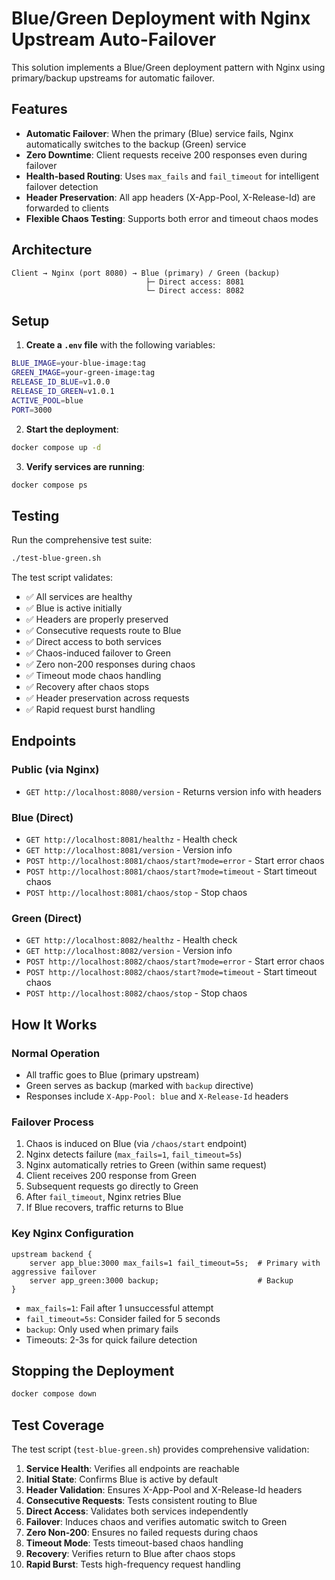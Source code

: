 # Blue/Green Deployment with Nginx Upstream Auto-Failover

This solution implements a Blue/Green deployment pattern with Nginx using primary/backup upstreams for automatic failover.

## Features

- **Automatic Failover**: When the primary (Blue) service fails, Nginx automatically switches to the backup (Green) service
- **Zero Downtime**: Client requests receive 200 responses even during failover
- **Health-based Routing**: Uses `max_fails` and `fail_timeout` for intelligent failover detection
- **Header Preservation**: All app headers (X-App-Pool, X-Release-Id) are forwarded to clients
- **Flexible Chaos Testing**: Supports both error and timeout chaos modes

## Architecture

```
Client → Nginx (port 8080) → Blue (primary) / Green (backup)
                              ├─ Direct access: 8081
                              └─ Direct access: 8082
```

## Setup

1. **Create a `.env` file** with the following variables:

```bash
BLUE_IMAGE=your-blue-image:tag
GREEN_IMAGE=your-green-image:tag
RELEASE_ID_BLUE=v1.0.0
RELEASE_ID_GREEN=v1.0.1
ACTIVE_POOL=blue
PORT=3000
```

2. **Start the deployment**:

```bash
docker compose up -d
```

3. **Verify services are running**:

```bash
docker compose ps
```

## Testing

Run the comprehensive test suite:

```bash
./test-blue-green.sh
```

The test script validates:
- ✅ All services are healthy
- ✅ Blue is active initially
- ✅ Headers are properly preserved
- ✅ Consecutive requests route to Blue
- ✅ Direct access to both services
- ✅ Chaos-induced failover to Green
- ✅ Zero non-200 responses during chaos
- ✅ Timeout mode chaos handling
- ✅ Recovery after chaos stops
- ✅ Header preservation across requests
- ✅ Rapid request burst handling

## Endpoints

### Public (via Nginx)
- `GET http://localhost:8080/version` - Returns version info with headers

### Blue (Direct)
- `GET http://localhost:8081/healthz` - Health check
- `GET http://localhost:8081/version` - Version info
- `POST http://localhost:8081/chaos/start?mode=error` - Start error chaos
- `POST http://localhost:8081/chaos/start?mode=timeout` - Start timeout chaos
- `POST http://localhost:8081/chaos/stop` - Stop chaos

### Green (Direct)
- `GET http://localhost:8082/healthz` - Health check
- `GET http://localhost:8082/version` - Version info
- `POST http://localhost:8082/chaos/start?mode=error` - Start error chaos
- `POST http://localhost:8082/chaos/start?mode=timeout` - Start timeout chaos
- `POST http://localhost:8082/chaos/stop` - Stop chaos

## How It Works

### Normal Operation
- All traffic goes to Blue (primary upstream)
- Green serves as backup (marked with `backup` directive)
- Responses include `X-App-Pool: blue` and `X-Release-Id` headers

### Failover Process
1. Chaos is induced on Blue (via `/chaos/start` endpoint)
2. Nginx detects failure (`max_fails=1`, `fail_timeout=5s`)
3. Nginx automatically retries to Green (within same request)
4. Client receives 200 response from Green
5. Subsequent requests go directly to Green
6. After `fail_timeout`, Nginx retries Blue
7. If Blue recovers, traffic returns to Blue

### Key Nginx Configuration

```nginx
upstream backend {
    server app_blue:3000 max_fails=1 fail_timeout=5s;  # Primary with aggressive failover
    server app_green:3000 backup;                      # Backup
}
```

- `max_fails=1`: Fail after 1 unsuccessful attempt
- `fail_timeout=5s`: Consider failed for 5 seconds
- `backup`: Only used when primary fails
- Timeouts: 2-3s for quick failure detection

## Stopping the Deployment

```bash
docker compose down
```

## Test Coverage

The test script (`test-blue-green.sh`) provides comprehensive validation:

1. **Service Health**: Verifies all endpoints are reachable
2. **Initial State**: Confirms Blue is active by default
3. **Header Validation**: Ensures X-App-Pool and X-Release-Id headers
4. **Consecutive Requests**: Tests consistent routing to Blue
5. **Direct Access**: Validates both services independently
6. **Failover**: Induces chaos and verifies automatic switch to Green
7. **Zero Non-200**: Ensures no failed requests during chaos
8. **Timeout Mode**: Tests timeout-based chaos handling
9. **Recovery**: Verifies return to Blue after chaos stops
10. **Rapid Burst**: Tests high-frequency request handling

